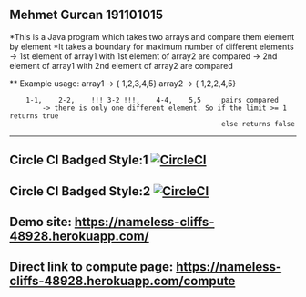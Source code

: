 Mehmet Gurcan 191101015  
--------------------------------------------------------------------------------------------------------------------------

*This is a Java program which takes two arrays and compare them element by element
*It takes a boundary for maximum number of different elements
    -> 1st element of array1 with 1st element of array2 are compared
    -> 2nd element of array1 with 2nd element of array2 are compared


** Example usage:
        array1 -> { 1,2,3,4,5}  array2 -> { 1,2,2,4,5}

        1-1,    2-2,    !!! 3-2 !!!,    4-4,    5,5     pairs compared
            -> there is only one different element. So if the limit >= 1 returns true
                                                        else returns false

--------------------------------------------------------------------------------------------------------------------------
Circle CI Badged Style:1
[![CircleCI](https://circleci.com/gh/MGurcan/bil481_hw1.svg?style=svg)](https://circleci.com/gh/MGurcan/bil481_hw1)
--------------------------------------------------------------------------------------------------------------------------
Circle CI Badged Style:2
[![CircleCI](https://circleci.com/gh/MGurcan/bil481_hw1.svg?style=shield)](https://circleci.com/gh/MGurcan/bil481_hw1)
--------------------------------------------------------------------------------------------------------------------------

Demo site: 
https://nameless-cliffs-48928.herokuapp.com/
--------------------------------------------------------------------------------------------------------------------------
Direct link to compute page:
https://nameless-cliffs-48928.herokuapp.com/compute
--------------------------------------------------------------------------------------------------------------------------